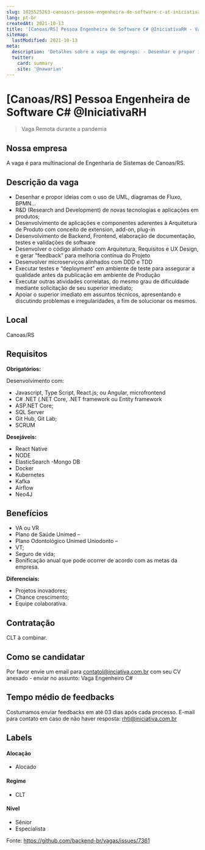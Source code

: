 ```yaml
---
slug: 1025525263-canoasrs-pessoa-engenheira-de-software-c-at-iniciativarh
lang: pt-br
createdAt: 2021-10-13
title: '[Canoas/RS] Pessoa Engenheira de Software C# @IniciativaRH - Vaga de Emprego'
sitemap:
  lastModified: 2021-10-13
meta:
  description: 'Detalhes sobre a vaga de emprego: - Desenhar e propor ideias com o uso de UML, diagramas de Fluxo, BPMN... - R&D (Research and Development) de novas tecnologias e aplicações em produtos; - Desenvolvimento de aplicações e componentes aderentes à Arquitetura de Produto com conceito de extension, add-on, plug-in - Desenvolvimento de Backend, Frontend, elaboração de documentação, testes e validações de software - Desenvolver o código alinhado com Arquitetura, Requisitos e UX Design, e gerar “feedback” para melhoria contínua do Projeto - Desenvolver microserviços alinhados com DDD e TDD - Executar testes e “deployment” em ambiente de teste para assegurar a qualidade antes da publicação em ambiente de Produção - Executar outras atividades correlatas, do mesmo grau de dificuldade mediante solicitação de seu superior imediato; - Apoiar o superior imediato em assuntos técnicos, apresentando e discutindo problemas e irregularidades, a fim de solucionar os mesmos.'
  twitter:
    card: summary
    site: '@nawarian'
---
```


# [Canoas/RS] Pessoa Engenheira de Software C# @IniciativaRH

<!--
==================================================
Caso a vaga for remoto durante a pandemia informar no texto "Remoto durante o covid"
==================================================
-->
<!-- 
==================================================
POR FAVOR, SÓ POSTE SE A VAGA FOR PARA BACK-END!

Não faça distinção de gênero no título da vaga.

Use: "Back-End Developer" ao invés de 
"Desenvolvedor Back-End" \o/

Exemplo: `[São Paulo] Back-End Developer @ NOME DA EMPRESA`
==================================================
-->
<!--
==================================================
Caso a vaga for remoto durante a pandemia deixar a linha abaixo
==================================================
-->
> Vaga Remota durante a pandemia

## Nossa empresa

A vaga é para multinacional de Engenharia de Sistemas de Canoas/RS.

## Descrição da vaga

- Desenhar e propor ideias com o uso de UML, diagramas de Fluxo, BPMN...
- R&D (Research and Development) de novas tecnologias e aplicações em produtos;
- Desenvolvimento de aplicações e componentes aderentes à Arquitetura de Produto com conceito de extension, add-on, plug-in
- Desenvolvimento de Backend, Frontend, elaboração de documentação, testes e validações de software
- Desenvolver o código alinhado com Arquitetura, Requisitos e UX Design, e gerar “feedback” para melhoria contínua do Projeto
- Desenvolver microserviços alinhados com DDD e TDD
- Executar testes e “deployment” em ambiente de teste para assegurar a qualidade antes da publicação em ambiente de Produção
- Executar outras atividades correlatas, do mesmo grau de dificuldade mediante solicitação de seu superior imediato;
- Apoiar o superior imediato em assuntos técnicos, apresentando e discutindo problemas e irregularidades, a fim de solucionar os mesmos.

## Local

Canoas/RS

## Requisitos

**Obrigatórios:**

Desenvolvimento com:
- Javascript, Type Script, React.js; ou Angular, microfrontend
- C# .NET (.NET Core, .NET framework ou Entity framework 
- ASP.NET Core; 
- SQL Server 
- Git Hub, Git Lab;
- SCRUM

**Desejáveis:**

- React Native
- NODE
- ElasticSearch
-Mongo DB
- Docker
- Kubernetes
- Kafka
- Airflow
- Neo4J 


## Benefícios

- VA ou VR
- Plano de Saúde Unimed – 
- Plano Odontológico Unimed Uniodonto – 
- VT;
- Seguro de vida;
- Bonificação anual que pode ocorrer de acordo com as metas da empresa.

**Diferenciais:**

 - Projetos inovadores;
 - Chance crescimento;
 - Equipe colaborativa. 

## Contratação

CLT à combinar. 

## Como se candidatar

Por favor envie um email para contatol@inciativa.com.br com seu CV anexado - enviar no assunto: Vaga Engenheiro C#

## Tempo médio de feedbacks

Costumamos enviar feedbacks em até 03 dias após cada processo.
E-mail para contato em caso de não haver resposta: rhti@iniciativa.com.br

## Labels
<!-- retire os labels que não fazem sentido à vaga -->

#### Alocação
- Alocado


#### Regime
- CLT


#### Nível
- Sênior
- Especialista




Fonte: https://github.com/backend-br/vagas/issues/7361
